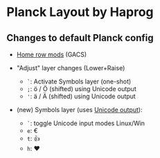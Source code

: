 # Planck Layout by Haprog

## Changes to default Planck config

- [Home row mods](https://precondition.github.io/home-row-mods#gacs) (GACS)
- "Adjust" layer changes (Lower+Raise)
  - `` ` ``: Activate Symbols layer (one-shot)
  - `;`: ö / Ö (shifted) using Unicode output
  - `'`: ä / Ä (shifted) using Unicode output
  
- (new) Symbols layer (uses [Unicode output](https://docs.qmk.fm/#/feature_unicode)):
  - `` ` ``: toggle Unicode input modes Linux/Win
  - `e`: €
  - `t`: 👍
  - `h`: ❤
